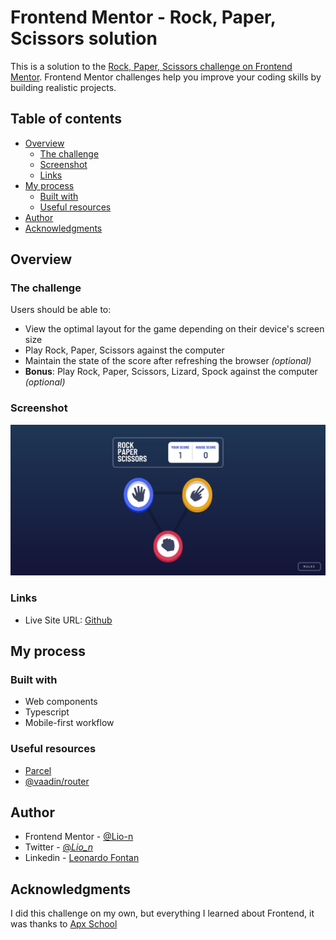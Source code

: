 # Frontend Mentor - Rock, Paper, Scissors solution

This is a solution to the [Rock, Paper, Scissors challenge on Frontend Mentor](https://www.frontendmentor.io/challenges/rock-paper-scissors-game-pTgwgvgH). Frontend Mentor challenges help you improve your coding skills by building realistic projects.

## Table of contents

- [Overview](#overview)
  - [The challenge](#the-challenge)
  - [Screenshot](#screenshot)
  - [Links](#links)
- [My process](#my-process)
  - [Built with](#built-with)
  - [Useful resources](#useful-resources)
- [Author](#author)
- [Acknowledgments](#acknowledgments)

## Overview

### The challenge

Users should be able to:

- View the optimal layout for the game depending on their device's screen size
- Play Rock, Paper, Scissors against the computer
- Maintain the state of the score after refreshing the browser _(optional)_
- **Bonus**: Play Rock, Paper, Scissors, Lizard, Spock against the computer _(optional)_

### Screenshot

![Screenshot Desktop](./src/assets/images/Screenshot-Desktop.png)

### Links

- Live Site URL: [Github](https://lio-n.github.io/FM-rock-paper-scissors/)

## My process

### Built with

- Web components
- Typescript
- Mobile-first workflow

### Useful resources

- [Parcel](https://www.npmjs.com/package/parcel)
- [@vaadin/router](https://www.npmjs.com/package/@vaadin/router)

## Author

- Frontend Mentor - [@Lio-n](https://www.frontendmentor.io/profile/Lio-n)
- Twitter - [@_Lio_n_](https://twitter.com/_Lio_n_)
- Linkedin - [Leonardo Fontan](https://www.linkedin.com/in/leonardo-fontan-543b38205/)

## Acknowledgments

I did this challenge on my own, but everything I learned about Frontend, it was thanks to [Apx School](https://apx.school/carreras/dwf)
